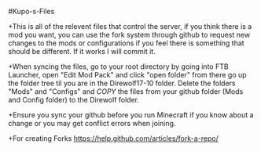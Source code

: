 #Kupo-s-Files

+This is all of the relevent files that control the server, if you think there is a mod you want, you can use the fork system through github to request new changes to the mods or configurations if you feel there is something that should be different. If it works I will commit it.

+When syncing the files, go to your root directory by going into FTB Launcher, open "Edit Mod Pack" and click "open folder" from there go up the folder tree til you are in the Direwolf17-10 folder. Delete the folders "Mods" and "Configs" and *COPY* the files from your github folder (Mods and Config folder) to the Direwolf folder.

+Ensure you sync your github before you run Minecraft if you know about a change or you may get conflict errors when joining.

+For creating Forks https://help.github.com/articles/fork-a-repo/
